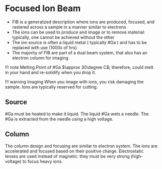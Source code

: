 # Focused Ion Beam

- FIB is a generalized description where ions are produced, focused, and rastered across a sample in a manner similar to electrons
- The ions can be used to produce and image or to remove material: typically, one cannot be achieved without the other
- The ion source is often a liquid metal ( typically #Ga ) and has to be replaced with use (1000s of hrs)
- The majority of FIB are part of a dual beam system, that also has an electron column for imaging

!!! note Melting Point of #Ga
    $\approx 30\degree C$; therefore, could melt in your hand and re-solidify when you drop it.

!!! warning Imaging
    When you image with ions, you risk damaging the sample.
    Ions are typically reserved for cutting.

## Source
#Ga must be heated to make it liquid.
The liquid #Ga wets a needle.
The #Ga is extracted from the needle using a high voltage.

## Column
The column design and focusing are similar to electron system.
The ions are accelerated and focused based on their positive charge.
Electrostatic lenses are used instead of magnetic: they must be very strong (high-voltage) to focus heavy ions.